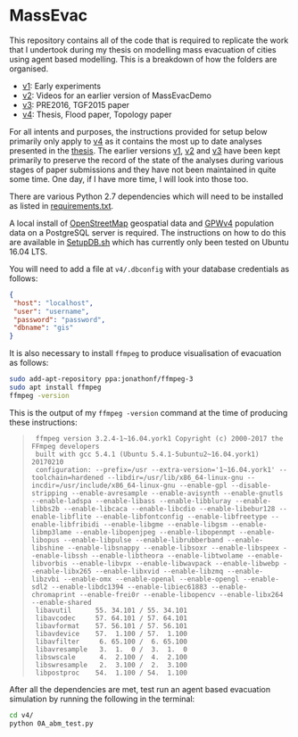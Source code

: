 # MassEvac

This repository contains all of the code that is required to replicate the work that I undertook during my thesis on modelling mass evacuation of cities using agent based modelling. This is a breakdown of how the folders are organised.

- [v1]: Early experiments
- [v2]: Videos for an earlier version of MassEvacDemo
- [v3]: PRE2016, TGF2015 paper
- [v4]: Thesis, Flood paper, Topology paper

For all intents and purposes, the instructions provided for setup below primarily only apply to [v4] as it contains the most up to date analyses presented in the [thesis]. The earlier versions [v1], [v2] and [v3] have been kept primarily to preserve the record of the state of the analyses during various stages of paper submissions and they have not been maintained in quite some time. One day, if I have more time, I will look into those too.

There are various Python 2.7 dependencies which will need to be installed as listed in [requirements.txt].

A local install of [OpenStreetMap] geospatial data and [GPWv4] population data on a PostgreSQL server is required. The instructions on how to do this are available in [SetupDB.sh] which has currently only been tested on Ubuntu 16.04 LTS.

You will need to add a file at `v4/.dbconfig` with your database credentials as follows:

```json
{
 "host": "localhost",
 "user": "username",
 "password": "password",
 "dbname": "gis"
}
```

It is also necessary to install `ffmpeg` to produce visualisation of evacuation as follows:

```bash
sudo add-apt-repository ppa:jonathonf/ffmpeg-3
sudo apt install ffmpeg
ffmpeg -version
```

This is the output of my `ffmpeg -version` command at the time of producing these instructions:

>      ffmpeg version 3.2.4-1~16.04.york1 Copyright (c) 2000-2017 the FFmpeg developers
>      built with gcc 5.4.1 (Ubuntu 5.4.1-5ubuntu2~16.04.york1) 20170210
>      configuration: --prefix=/usr --extra-version='1~16.04.york1' --toolchain=hardened --libdir=/usr/lib/x86_64-linux-gnu --incdir=/usr/include/x86_64-linux-gnu --enable-gpl --disable-stripping --enable-avresample --enable-avisynth --enable-gnutls --enable-ladspa --enable-libass --enable-libbluray --enable-libbs2b --enable-libcaca --enable-libcdio --enable-libebur128 --enable-libflite --enable-libfontconfig --enable-libfreetype --enable-libfribidi --enable-libgme --enable-libgsm --enable-libmp3lame --enable-libopenjpeg --enable-libopenmpt --enable-libopus --enable-libpulse --enable-librubberband --enable-libshine --enable-libsnappy --enable-libsoxr --enable-libspeex --enable-libssh --enable-libtheora --enable-libtwolame --enable-libvorbis --enable-libvpx --enable-libwavpack --enable-libwebp --enable-libx265 --enable-libxvid --enable-libzmq --enable-libzvbi --enable-omx --enable-openal --enable-opengl --enable-sdl2 --enable-libdc1394 --enable-libiec61883 --enable-chromaprint --enable-frei0r --enable-libopencv --enable-libx264 --enable-shared
>      libavutil      55. 34.101 / 55. 34.101
>      libavcodec     57. 64.101 / 57. 64.101
>      libavformat    57. 56.101 / 57. 56.101
>      libavdevice    57.  1.100 / 57.  1.100
>      libavfilter     6. 65.100 /  6. 65.100
>      libavresample   3.  1.  0 /  3.  1.  0
>      libswscale      4.  2.100 /  4.  2.100
>      libswresample   2.  3.100 /  2.  3.100
>      libpostproc    54.  1.100 / 54.  1.100

After all the dependencies are met, test run an agent based evacuation simulation by running the following in the terminal:

```bash
cd v4/
python 0A_abm_test.py
```

[requirements.txt]: requirements.txt
[GPWv4]: http://sedac.ciesin.columbia.edu/data/collection/gpw-v4
[SetupDB.sh]: SetupDB.sh
[v1]: v1/
[v2]: v2/
[v3]: v3/
[v4]: v4/
[OpenStreetMap]: http://http://openstreetmap.org
[thesis]: http://www.github.com/brtknr/Thesis
